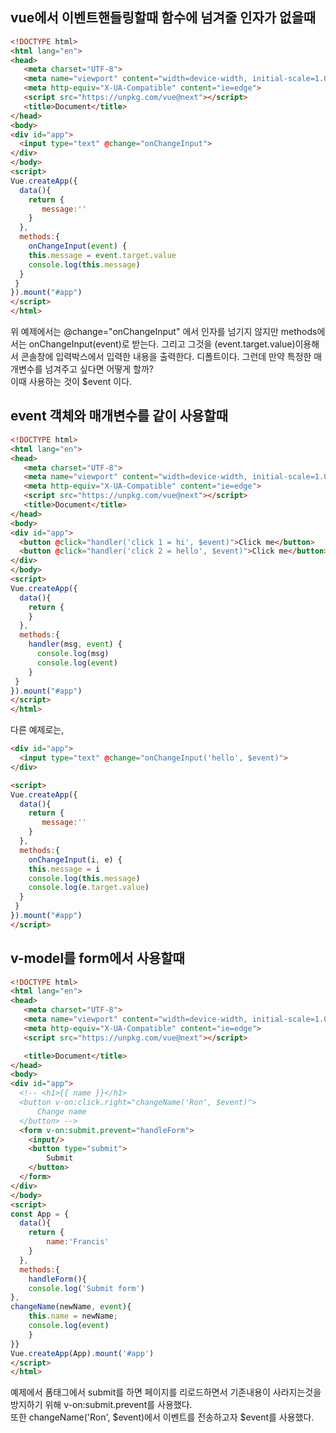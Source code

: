 
## vue에서 이벤트핸들링할때 함수에 넘겨줄 인자가 없을때
``` html
<!DOCTYPE html>
<html lang="en">
<head>
   <meta charset="UTF-8">
   <meta name="viewport" content="width=device-width, initial-scale=1.0">
   <meta http-equiv="X-UA-Compatible" content="ie=edge">
   <script src="https://unpkg.com/vue@next"></script>
   <title>Document</title>
</head>
<body>
<div id="app">
  <input type="text" @change="onChangeInput"> 
</div>
</body>
<script>
Vue.createApp({
  data(){
    return {
       message:''
    }
  },
  methods:{
    onChangeInput(event) {
    this.message = event.target.value
    console.log(this.message)
  }
 }
}).mount("#app")
</script>
</html>
```  
위 예제에서는 @change="onChangeInput" 에서 인자를 넘기지 않지만 methods에서는 onChangeInput(event)로 받는다. 그리고 그것을 (event.target.value)이용해서 콘솔창에 입력박스에서 입력한 내용을 출력한다. 디폴트이다.
그런데 만약 특정한 매개변수를 넘겨주고 싶다면 어떻게 할까?   
이때 사용하는 것이 $event 이다.


## event 객체와 매개변수를 같이 사용할때
```html
<!DOCTYPE html>
<html lang="en">
<head>
   <meta charset="UTF-8">
   <meta name="viewport" content="width=device-width, initial-scale=1.0">
   <meta http-equiv="X-UA-Compatible" content="ie=edge">
   <script src="https://unpkg.com/vue@next"></script>
   <title>Document</title>
</head>
<body>
<div id="app">
  <button @click="handler('click 1 = hi', $event)">Click me</button>
  <button @click="handler('click 2 = hello', $event)">Click me</button>
</div>
</body>
<script>
Vue.createApp({
  data(){
    return {
    }
  },
  methods:{
    handler(msg, event) {
      console.log(msg)
      console.log(event)
    }
 }
}).mount("#app")
</script>
</html>

```
다른 예제로는,  
``` html
<div id="app">
  <input type="text" @change="onChangeInput('hello', $event)"> 
</div>

<script>
Vue.createApp({
  data(){
    return {
       message:''
    }
  },
  methods:{
    onChangeInput(i, e) {
    this.message = i
    console.log(this.message)
    console.log(e.target.value)
  }
 }
}).mount("#app")
</script>
```



## v-model를 form에서 사용할때




```html
<!DOCTYPE html>
<html lang="en">
<head>
   <meta charset="UTF-8">
   <meta name="viewport" content="width=device-width, initial-scale=1.0">
   <meta http-equiv="X-UA-Compatible" content="ie=edge">
   <script src="https://unpkg.com/vue@next"></script>

   <title>Document</title>
</head>
<body>
<div id="app">
  <!-- <h1>{{ name }}</h1>
  <button v-on:click.right="changeName('Ron', $event)">
      Change name
  </button> -->
  <form v-on:submit.prevent="handleForm">
    <input/>
    <button type="submit">
        Submit
    </button> 
  </form>
</div>
</body>
<script>
const App = {
  data(){
    return {
        name:'Francis'
    }
  },
  methods:{
    handleForm(){
    console.log('Submit form')
},
changeName(newName, event){
    this.name = newName;
    console.log(event)
    } 
}}
Vue.createApp(App).mount('#app')
</script>
</html>

```    
예제에서 폼태그에서 submit를 하면 페이지를 리로드하면서 기존내용이 사라지는것을 방지하기 위해 v-on:submit.prevent를 사용했다.   
또한 changeName('Ron', $event)에서 이벤트를 전송하고자 $event를 사용했다. 
